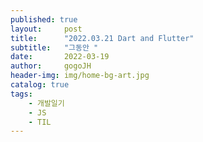 ```yaml
---
published: true
layout:     post
title:      "2022.03.21 Dart and Flutter"
subtitle:   "그동안 "
date:       2022-03-19
author:     gogoJH
header-img: img/home-bg-art.jpg
catalog: true
tags:
    - 개발일기
    - JS
    - TIL
---
```

<!--stackedit_data:
eyJoaXN0b3J5IjpbOTA5OTg3NjgxXX0=
-->